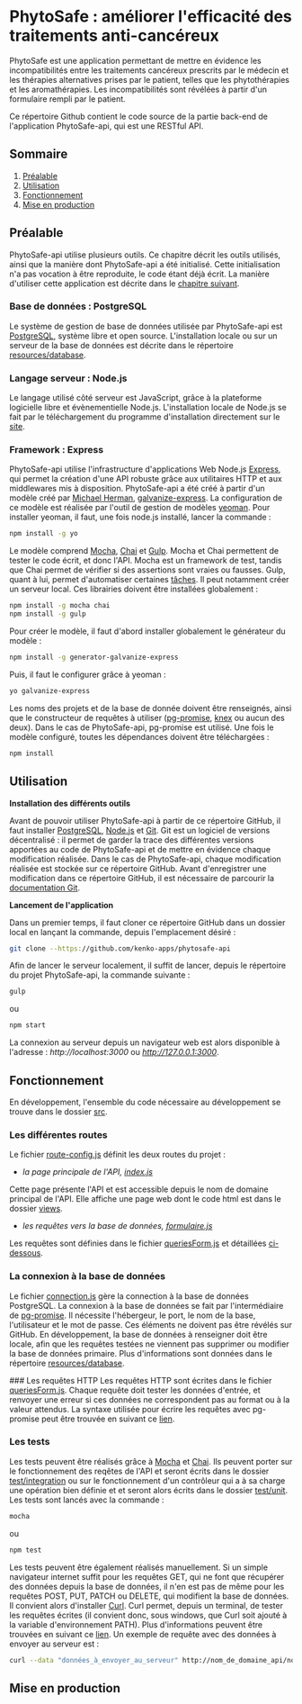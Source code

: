 # PhytoSafe : améliorer l'efficacité des traitements anti-cancéreux

PhytoSafe est une application permettant de mettre en évidence les incompatibilités entre les traitements cancéreux prescrits par le médecin et les thérapies alternatives prises par le patient, telles que les phytothérapies et les aromathérapies. Les incompatibilités sont révélées à partir d'un formulaire rempli par le patient.

Ce répertoire Github contient le code source de la partie back-end de l'application PhytoSafe-api, qui est une RESTful API.

## Sommaire

1. [Préalable](#prealable)
2. [Utilisation](#utilisation)
3. [Fonctionnement](#fonctionnement)
4. [Mise en production](#production)

## <a name="prealable"></a>Préalable

PhytoSafe-api utilise plusieurs outils. Ce chapitre décrit les outils utilisés, ainsi que la manière dont PhytoSafe-api a été initialisé. Cette initialisation n'a pas vocation à être reproduite, le code étant déjà écrit. La manière d'utiliser cette application est décrite dans le [chapitre suivant](#utilisation).

### Base de données : PostgreSQL

Le système de gestion de base de données utilisée par PhytoSafe-api est [PostgreSQL](https://www.postgresql.org/), système libre et open source. L'installation locale ou sur un serveur de la base de données est décrite dans le répertoire [resources/database](resources/database).

### Langage serveur : Node.js

Le langage utilisé côté serveur est JavaScript, grâce à la plateforme logicielle libre et évènementielle Node.js. L'installation locale de Node.js se fait par le téléchargement du programme d'installation directement sur le [site](https://nodejs.org/en/download/).

### Framework : Express

PhytoSafe-api utilise l'infrastructure d'applications Web Node.js [Express](http://expressjs.com/), qui permet la création d'une API robuste grâce aux utilitaires HTTP et aux middlewares mis à disposition.
PhytoSafe-api a été créé à partir d'un modèle créé par [Michael Herman](http://mherman.org/), [galvanize-express](https://www.npmjs.com/package/generator-galvanize-express). La configuration de ce modèle est réalisée par l'outil de gestion de modèles [yeoman](http://yeoman.io/). Pour installer yeoman, il faut, une fois node.js installé, lancer la commande :
```bash
npm install -g yo
```
Le modèle comprend [Mocha](https://mochajs.org), [Chai](https://chaijs.org) et [Gulp](https://gulpjs.com). Mocha et Chai permettent de tester le code écrit, et donc l'API. Mocha est un framework de test, tandis que Chai permet de vérifier si des assertions sont vraies ou fausses. Gulp, quant à lui, permet d'automatiser certaines [tâches](https://www.alsacreations.com/tuto/lire/1686-introduction-a-gulp.html). Il peut notamment créer un serveur local. Ces librairies doivent être installées globalement :
```bash
npm install -g mocha chai
npm install -g gulp
```
Pour créer le modèle, il faut d'abord installer globalement le générateur du modèle :
```bash
npm install -g generator-galvanize-express
```
Puis, il faut le configurer grâce à yeoman :
```bash
yo galvanize-express
```
Les noms des projets et de la base de donnée doivent être renseignés, ainsi que le constructeur de requêtes à utiliser ([pg-promise](https://github.com/vitaly-t/pg-promise), [knex](http://knexjs.org) ou aucun des deux). Dans le cas de PhytoSafe-api, pg-promise est utilisé. Une fois le modèle configuré, toutes les dépendances doivent être téléchargées :
```bash
npm install
```

## <a name="utilisation"></a>Utilisation

**Installation des différents outils**

Avant de pouvoir utiliser PhytoSafe-api à partir de ce répertoire GitHub, il faut installer [PostgreSQL](https://www.postgresql.org/), [Node.js](https://nodejs.org/en/) et [Git](https://git-scm.com).
Git est un logiciel de versions décentralisé : il permet de garder la trace des différentes versions apportées au code de PhytoSafe-api et de mettre en évidence chaque modification réalisée. Dans le cas de PhytoSafe-api, chaque modification réalisée est stockée sur ce répertoire GitHub. Avant d'enregistrer une modification dans ce répertoire GitHub, il est nécessaire de parcourir la [documentation Git](https://git-scm.com/docs).

**Lancement de l'application**

Dans un premier temps, il faut cloner ce répertoire GitHub dans un dossier local en lançant la commande, depuis l'emplacement désiré :
```bash
git clone --https://github.com/kenko-apps/phytosafe-api
```

Afin de lancer le serveur localement, il suffit de lancer, depuis le répertoire du projet PhytoSafe-api, la commande suivante :
```bash
gulp
```
ou
```bash
npm start
```
La connexion au serveur depuis un navigateur web est alors disponible à l'adresse : *http://localhost:3000* ou *http://127.0.0.1:3000*.

## <a name="fonctionnement"></a>Fonctionnement

En développement, l'ensemble du code nécessaire au développement se trouve dans le dossier [src](src).
    
### Les différentes routes
Le fichier [route-config.js](src/server/config/route-config.js) définit les deux routes du projet :

* *la page principale de l'API, [index.js](src/server/routes/index.js)*

Cette page présente l'API et est accessible depuis le nom de domaine principal de l'API. Elle affiche une page web dont le code html est dans le dossier [views](src/server/views).

* *les requêtes vers la base de données, [formulaire.js](src/server/routes/formulaire.js)*

Les requêtes sont définies dans le fichier [queriesForm.js](src/server/db/queriesForm.js) et détaillées [ci-dessous](#requetesHTTP).

### La connexion à la base de données
Le fichier [connection.js](src/server/db/connection.js) gère la connection à la base de données PostgreSQL. La connexion à la base de données se fait par l'intermédiaire de [pg-promise](). Il nécessite l'hébergeur, le port, le nom de la base, l'utilisateur et le mot de passe. Ces éléments ne doivent pas être révélés sur GitHub. 
En développement, la base de données à renseigner doit être locale, afin que les requêtes testées ne viennent pas supprimer ou modifier la base de données primaire. Plus d'informations sont données dans le répertoire [resources/database](../resources/database).

###<a name="requeteHTTP"></a> Les requêtes HTTP
Les requêtes HTTP sont écrites dans le fichier [queriesForm.js](src/server/db/queriesForm.js). Chaque requête doit tester les données d'entrée, et renvoyer une erreur si ces données ne correspondent pas au format ou à la valeur attendus. La syntaxe utilisée pour écrire les requêtes avec pg-promise peut être trouvée en suivant ce [lien](https://vitaly-t.github.io/pg-promise/).

### Les tests
Les tests peuvent être réalisés grâce à [Mocha](https://mochajs.org) et [Chai](https://chaijs.org/api). Ils peuvent porter sur le fonctionnement des reqêtes de l'API et seront écrits dans le dossier [test/integration](test/integration) ou sur le fonctionnement d'un contrôleur qui a à sa charge une opération bien définie et et seront alors écrits dans le dossier [test/unit](test/unit). Les tests sont lancés avec la commande :
```bash
mocha
```
ou
```bash
npm test
```

Les tests peuvent être également réalisés manuellement. Si un simple navigateur internet suffit pour les requêtes GET, qui ne font que récupérer des données depuis la base de données, il n'en est pas de même pour les requêtes POST, PUT, PATCH ou DELETE, qui modifient la base de données. Il convient alors d'installer [Curl](curl.haxx.se). Curl permet, depuis un terminal, de tester les requêtes écrites (il convient donc, sous windows, que Curl soit ajouté à la variable d'environnement PATH). Plus d'informations peuvent être trouvées en suivant ce [lien](curl.haxx.se/docs/httpscripting.html).
Un exemple de requête avec des données à envoyer au serveur est :
```bash
curl --data "données_à_envoyer_au_serveur" http://nom_de_domaine_api/nom_requête
```

## <a name="production"></a>Mise en production

